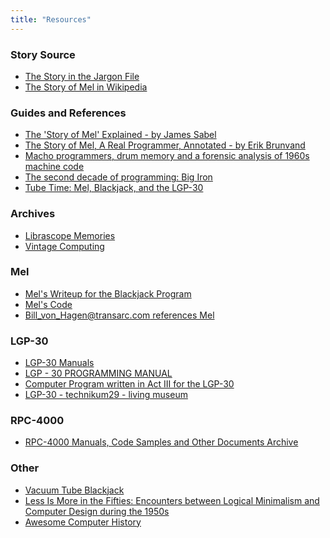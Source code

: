 ```yaml
---
title: "Resources"
---
```


### Story Source

- [The Story in the Jargon File](http://www.catb.org/jargon/html/story-of-mel.html)
- [The Story of Mel in Wikipedia](https://en.wikipedia.org/wiki/The_Story_of_Mel)

### Guides and References

- [The 'Story of Mel' Explained - by James Sabel](https://jamesseibel.com/the-story-of-mel/)
- [The Story of Mel, A Real Programmer, Annotated - by Erik Brunvand](https://www.cs.utah.edu/~elb/folklore/mel-annotated/mel-annotated.html)
- [Macho programmers, drum memory and a forensic analysis of 1960s machine code](https://www.freecodecamp.org/news/macho-programmers-drum-memory-and-a-forensic-analysis-of-1960s-machine-code-6c5da6a40244/)
- [The second decade of programming: Big Iron](https://hackernoon.com/https-medium-com-it-explained-for-normal-people-big-iron-6aee4e32ed51)
- [Tube Time: Mel, Blackjack, and the LGP-30](http://tubetime.us/index.php/2014/06/14/mel-blackjack-and-the-lgp-30/)

### Archives

- [Librascope Memories](https://librascopememories.blogspot.com/)
- [Vintage Computing](http://www.e-basteln.de/computing/)

### Mel

- [Mel's Writeup for the Blackjack Program](http://bitsavers.trailing-edge.com/pdf/royalPrecision/RPC-4000/programWriteups/W1-01.0_Blackjack_Game.pdf)
- [Mel's Code](https://www.bemorehealthy.com/LGP-30Computer/The30.htm)
- [Bill_von_Hagen@transarc.com references Mel](http://foldoc.org/pub/misc/MelKaye.txt)

### LGP-30

- [LGP-30 Manuals](http://www.bitsavers.org/pdf/royalPrecision/LGP-30/)
- [LGP - 30 PROGRAMMING MANUAL](http://ed-thelen.org/comp-hist/lgp-30-man.html)
- [Computer Program written in Act III for the LGP-30](https://theworld.com/~reinhold/comp-hist/actiiisample.html)
- [LGP-30 - technikum29 - living museum](https://technikum29.de/en/computer/lgp30)

### RPC-4000

- [RPC-4000 Manuals, Code Samples and Other Documents Archive](http://www.bitsavers.org/pdf/royalPrecision/RPC-4000/)

### Other

- [Vacuum Tube Blackjack](https://twitter.com/ewbarnard/status/1034892590003482626?ref_src=twsrc%5Etfw)
- [Less Is More in the Fifties: Encounters between Logical Minimalism and Computer Design during the 1950s](https://hal.univ-lille.fr/hal-01345592v3/document)
- [Awesome Computer History](https://github.com/watson/awesome-computer-history)

<!-- TODO: Sort and Edit -->
<!--- Global resources --->
<!-- [ycombinator discussion]: https://news.ycombinator.com/item?id=20489273 -->
<!-- ### Online resources -->
<!-- - [YCombinator discussion] claiming that the hack was pefromed on the LGP-30 emulator -->
<!-- - A detailed attempt by David Nugent to [reconstruct] the hack, based on real rpc-4000 data -->
<!-- ### Discussions -->
<!-- - [YCombinator discussion] -->
<!-- ### Wikipedia -->
<!-- - [Royal McBee](https://en.wikipedia.org/wiki/Royal_Typewriter_Company#Computers) -->
<!-- - [Real Programmers Don't Use Pascal](https://en.wikipedia.org/wiki/Real_Programmers_Don%27t_Use_Pascal) -->
<!-- - [Librascope](https://en.wikipedia.org/wiki/Librascope) -->
<!-- - [The Old Clculator Museum](https://www.oldcalculatormuseum.com/index.html]) -->
